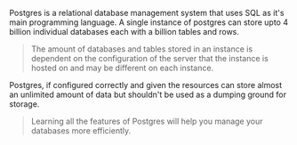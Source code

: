 Postgres is a relational database management system that uses SQL as it's main programming language. A single instance of postgres can store upto 4 billion individual databases each with a billion tables and rows.

> The amount of databases and tables stored in an instance is dependent on the configuration of the server that the instance is hosted on and may be different on each instance.

Postgres, if configured correctly and given the resources can store almost an unlimited amount of data but shouldn't be used as a dumping ground for storage.

> Learning all the features of Postgres will help you manage your databases more efficiently.


